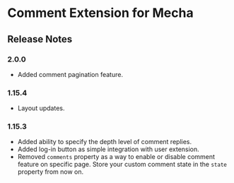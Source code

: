 Comment Extension for Mecha
===========================

Release Notes
-------------

### 2.0.0

 - Added comment pagination feature.

### 1.15.4

 - Layout updates.

### 1.15.3

 - Added ability to specify the depth level of comment replies.
 - Added log-in button as simple integration with user extension.
 - Removed `comments` property as a way to enable or disable comment feature on specific page. Store your custom comment state in the `state` property from now on.
